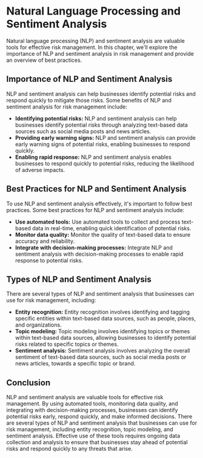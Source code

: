 Natural Language Processing and Sentiment Analysis
=============================================================================================================

Natural language processing (NLP) and sentiment analysis are valuable tools for effective risk management. In this chapter, we'll explore the importance of NLP and sentiment analysis in risk management and provide an overview of best practices.

Importance of NLP and Sentiment Analysis
----------------------------------------

NLP and sentiment analysis can help businesses identify potential risks and respond quickly to mitigate those risks. Some benefits of NLP and sentiment analysis for risk management include:

* **Identifying potential risks:** NLP and sentiment analysis can help businesses identify potential risks through analyzing text-based data sources such as social media posts and news articles.
* **Providing early warning signs:** NLP and sentiment analysis can provide early warning signs of potential risks, enabling businesses to respond quickly.
* **Enabling rapid response:** NLP and sentiment analysis enables businesses to respond quickly to potential risks, reducing the likelihood of adverse impacts.

Best Practices for NLP and Sentiment Analysis
---------------------------------------------

To use NLP and sentiment analysis effectively, it's important to follow best practices. Some best practices for NLP and sentiment analysis include:

* **Use automated tools:** Use automated tools to collect and process text-based data in real-time, enabling quick identification of potential risks.
* **Monitor data quality:** Monitor the quality of text-based data to ensure accuracy and reliability.
* **Integrate with decision-making processes:** Integrate NLP and sentiment analysis with decision-making processes to enable rapid response to potential risks.

Types of NLP and Sentiment Analysis
-----------------------------------

There are several types of NLP and sentiment analysis that businesses can use for risk management, including:

* **Entity recognition:** Entity recognition involves identifying and tagging specific entities within text-based data sources, such as people, places, and organizations.
* **Topic modeling:** Topic modeling involves identifying topics or themes within text-based data sources, allowing businesses to identify potential risks related to specific topics or themes.
* **Sentiment analysis:** Sentiment analysis involves analyzing the overall sentiment of text-based data sources, such as social media posts or news articles, towards a specific topic or brand.

Conclusion
----------

NLP and sentiment analysis are valuable tools for effective risk management. By using automated tools, monitoring data quality, and integrating with decision-making processes, businesses can identify potential risks early, respond quickly, and make informed decisions. There are several types of NLP and sentiment analysis that businesses can use for risk management, including entity recognition, topic modeling, and sentiment analysis. Effective use of these tools requires ongoing data collection and analysis to ensure that businesses stay ahead of potential risks and respond quickly to any threats that arise.
